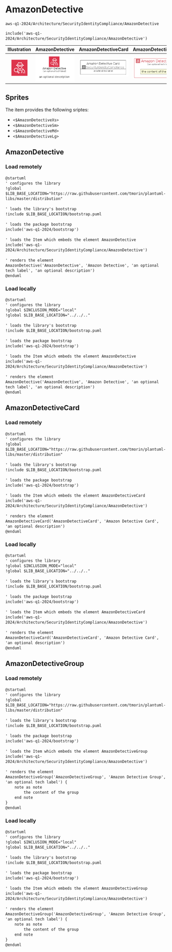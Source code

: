 # AmazonDetective


```text
aws-q1-2024/Architecture/SecurityIdentityCompliance/AmazonDetective
```

```text
include('aws-q1-2024/Architecture/SecurityIdentityCompliance/AmazonDetective')
```



| Illustration | AmazonDetective | AmazonDetectiveCard | AmazonDetectiveGroup |
| :---: | :---: | :---: | :---: |
| ![illustration for Illustration](../../../aws-q1-2024/Architecture/SecurityIdentityCompliance/AmazonDetective.png) | ![illustration for AmazonDetective](../../../aws-q1-2024/Architecture/SecurityIdentityCompliance/AmazonDetective.Local.png) | ![illustration for AmazonDetectiveCard](../../../aws-q1-2024/Architecture/SecurityIdentityCompliance/AmazonDetectiveCard.Local.png) | ![illustration for AmazonDetectiveGroup](../../../aws-q1-2024/Architecture/SecurityIdentityCompliance/AmazonDetectiveGroup.Local.png) |



## Sprites
The item provides the following sriptes:

- `<$AmazonDetectiveXs>`
- `<$AmazonDetectiveSm>`
- `<$AmazonDetectiveMd>`
- `<$AmazonDetectiveLg>`





## AmazonDetective

### Load remotely
```plantuml
@startuml
' configures the library
!global $LIB_BASE_LOCATION="https://raw.githubusercontent.com/tmorin/plantuml-libs/master/distribution"

' loads the library's bootstrap
!include $LIB_BASE_LOCATION/bootstrap.puml

' loads the package bootstrap
include('aws-q1-2024/bootstrap')

' loads the Item which embeds the element AmazonDetective
include('aws-q1-2024/Architecture/SecurityIdentityCompliance/AmazonDetective')

' renders the element
AmazonDetective('AmazonDetective', 'Amazon Detective', 'an optional tech label', 'an optional description')
@enduml
```

### Load locally
```plantuml
@startuml
' configures the library
!global $INCLUSION_MODE="local"
!global $LIB_BASE_LOCATION="../../.."

' loads the library's bootstrap
!include $LIB_BASE_LOCATION/bootstrap.puml

' loads the package bootstrap
include('aws-q1-2024/bootstrap')

' loads the Item which embeds the element AmazonDetective
include('aws-q1-2024/Architecture/SecurityIdentityCompliance/AmazonDetective')

' renders the element
AmazonDetective('AmazonDetective', 'Amazon Detective', 'an optional tech label', 'an optional description')
@enduml
```

## AmazonDetectiveCard

### Load remotely
```plantuml
@startuml
' configures the library
!global $LIB_BASE_LOCATION="https://raw.githubusercontent.com/tmorin/plantuml-libs/master/distribution"

' loads the library's bootstrap
!include $LIB_BASE_LOCATION/bootstrap.puml

' loads the package bootstrap
include('aws-q1-2024/bootstrap')

' loads the Item which embeds the element AmazonDetectiveCard
include('aws-q1-2024/Architecture/SecurityIdentityCompliance/AmazonDetective')

' renders the element
AmazonDetectiveCard('AmazonDetectiveCard', 'Amazon Detective Card', 'an optional description')
@enduml
```

### Load locally
```plantuml
@startuml
' configures the library
!global $INCLUSION_MODE="local"
!global $LIB_BASE_LOCATION="../../.."

' loads the library's bootstrap
!include $LIB_BASE_LOCATION/bootstrap.puml

' loads the package bootstrap
include('aws-q1-2024/bootstrap')

' loads the Item which embeds the element AmazonDetectiveCard
include('aws-q1-2024/Architecture/SecurityIdentityCompliance/AmazonDetective')

' renders the element
AmazonDetectiveCard('AmazonDetectiveCard', 'Amazon Detective Card', 'an optional description')
@enduml
```

## AmazonDetectiveGroup

### Load remotely
```plantuml
@startuml
' configures the library
!global $LIB_BASE_LOCATION="https://raw.githubusercontent.com/tmorin/plantuml-libs/master/distribution"

' loads the library's bootstrap
!include $LIB_BASE_LOCATION/bootstrap.puml

' loads the package bootstrap
include('aws-q1-2024/bootstrap')

' loads the Item which embeds the element AmazonDetectiveGroup
include('aws-q1-2024/Architecture/SecurityIdentityCompliance/AmazonDetective')

' renders the element
AmazonDetectiveGroup('AmazonDetectiveGroup', 'Amazon Detective Group', 'an optional tech label') {
    note as note
        the content of the group
    end note
}
@enduml
```

### Load locally
```plantuml
@startuml
' configures the library
!global $INCLUSION_MODE="local"
!global $LIB_BASE_LOCATION="../../.."

' loads the library's bootstrap
!include $LIB_BASE_LOCATION/bootstrap.puml

' loads the package bootstrap
include('aws-q1-2024/bootstrap')

' loads the Item which embeds the element AmazonDetectiveGroup
include('aws-q1-2024/Architecture/SecurityIdentityCompliance/AmazonDetective')

' renders the element
AmazonDetectiveGroup('AmazonDetectiveGroup', 'Amazon Detective Group', 'an optional tech label') {
    note as note
        the content of the group
    end note
}
@enduml
```

